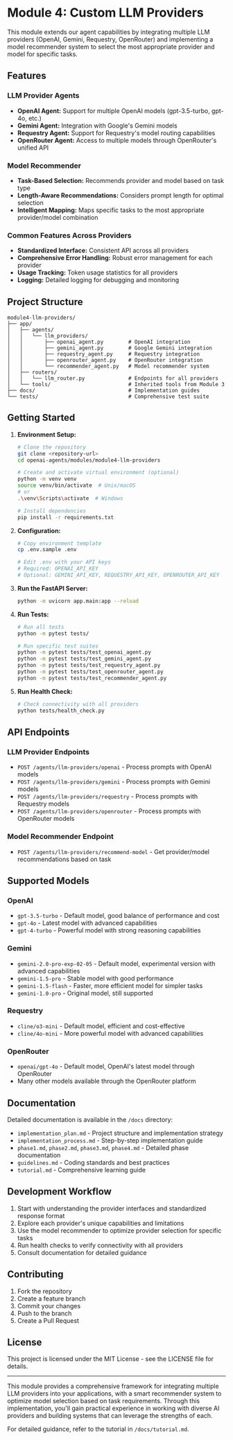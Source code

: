 # Module 4: Custom LLM Providers

This module extends our agent capabilities by integrating multiple LLM providers (OpenAI, Gemini, Requestry, OpenRouter) and implementing a model recommender system to select the most appropriate provider and model for specific tasks.

## Features

### LLM Provider Agents
- **OpenAI Agent:** Support for multiple OpenAI models (gpt-3.5-turbo, gpt-4o, etc.)
- **Gemini Agent:** Integration with Google's Gemini models
- **Requestry Agent:** Support for Requestry's model routing capabilities
- **OpenRouter Agent:** Access to multiple models through OpenRouter's unified API

### Model Recommender
- **Task-Based Selection:** Recommends provider and model based on task type
- **Length-Aware Recommendations:** Considers prompt length for optimal selection
- **Intelligent Mapping:** Maps specific tasks to the most appropriate provider/model combination

### Common Features Across Providers
- **Standardized Interface:** Consistent API across all providers
- **Comprehensive Error Handling:** Robust error management for each provider
- **Usage Tracking:** Token usage statistics for all providers
- **Logging:** Detailed logging for debugging and monitoring

## Project Structure

```plaintext
module4-llm-providers/
├── app/
│   ├── agents/
│   │   └── llm_providers/
│   │       ├── openai_agent.py        # OpenAI integration
│   │       ├── gemini_agent.py        # Google Gemini integration
│   │       ├── requestry_agent.py     # Requestry integration
│   │       ├── openrouter_agent.py    # OpenRouter integration
│   │       └── recommender_agent.py   # Model recommender system
│   ├── routers/
│   │   └── llm_router.py              # Endpoints for all providers
│   └── tools/                         # Inherited tools from Module 3
├── docs/                              # Implementation guides
└── tests/                             # Comprehensive test suite
```

## Getting Started

1. **Environment Setup:**
   ```bash
   # Clone the repository
   git clone <repository-url>
   cd openai-agents/modules/module4-llm-providers

   # Create and activate virtual environment (optional)
   python -m venv venv
   source venv/bin/activate  # Unix/macOS
   # or
   .\venv\Scripts\activate  # Windows

   # Install dependencies
   pip install -r requirements.txt
   ```

2. **Configuration:**
   ```bash
   # Copy environment template
   cp .env.sample .env

   # Edit .env with your API keys
   # Required: OPENAI_API_KEY
   # Optional: GEMINI_API_KEY, REQUESTRY_API_KEY, OPENROUTER_API_KEY
   ```

3. **Run the FastAPI Server:**
   ```bash
   python -m uvicorn app.main:app --reload
   ```

4. **Run Tests:**
   ```bash
   # Run all tests
   python -m pytest tests/

   # Run specific test suites
   python -m pytest tests/test_openai_agent.py
   python -m pytest tests/test_gemini_agent.py
   python -m pytest tests/test_requestry_agent.py
   python -m pytest tests/test_openrouter_agent.py
   python -m pytest tests/test_recommender_agent.py
   ```

5. **Run Health Check:**
   ```bash
   # Check connectivity with all providers
   python tests/health_check.py
   ```

## API Endpoints

### LLM Provider Endpoints
- `POST /agents/llm-providers/openai` - Process prompts with OpenAI models
- `POST /agents/llm-providers/gemini` - Process prompts with Gemini models
- `POST /agents/llm-providers/requestry` - Process prompts with Requestry models
- `POST /agents/llm-providers/openrouter` - Process prompts with OpenRouter models

### Model Recommender Endpoint
- `POST /agents/llm-providers/recommend-model` - Get provider/model recommendations based on task

## Supported Models

### OpenAI
- `gpt-3.5-turbo` - Default model, good balance of performance and cost
- `gpt-4o` - Latest model with advanced capabilities
- `gpt-4-turbo` - Powerful model with strong reasoning capabilities

### Gemini
- `gemini-2.0-pro-exp-02-05` - Default model, experimental version with advanced capabilities
- `gemini-1.5-pro` - Stable model with good performance
- `gemini-1.5-flash` - Faster, more efficient model for simpler tasks
- `gemini-1.0-pro` - Original model, still supported

### Requestry
- `cline/o3-mini` - Default model, efficient and cost-effective
- `cline/4o-mini` - More powerful model with advanced capabilities

### OpenRouter
- `openai/gpt-4o` - Default model, OpenAI's latest model through OpenRouter
- Many other models available through the OpenRouter platform

## Documentation

Detailed documentation is available in the `/docs` directory:
- `implementation_plan.md` - Project structure and implementation strategy
- `implementation_process.md` - Step-by-step implementation guide
- `phase1.md`, `phase2.md`, `phase3.md`, `phase4.md` - Detailed phase documentation
- `guidelines.md` - Coding standards and best practices
- `tutorial.md` - Comprehensive learning guide

## Development Workflow

1. Start with understanding the provider interfaces and standardized response format
2. Explore each provider's unique capabilities and limitations
3. Use the model recommender to optimize provider selection for specific tasks
4. Run health checks to verify connectivity with all providers
5. Consult documentation for detailed guidance

## Contributing

1. Fork the repository
2. Create a feature branch
3. Commit your changes
4. Push to the branch
5. Create a Pull Request

## License

This project is licensed under the MIT License - see the LICENSE file for details.

---

This module provides a comprehensive framework for integrating multiple LLM providers into your applications, with a smart recommender system to optimize model selection based on task requirements. Through this implementation, you'll gain practical experience in working with diverse AI providers and building systems that can leverage the strengths of each.

For detailed guidance, refer to the tutorial in `/docs/tutorial.md`.